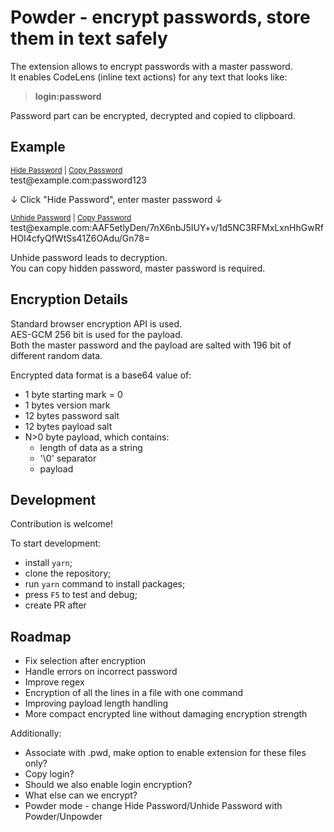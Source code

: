 # Powder - encrypt passwords, store them in text safely

The extension allows to encrypt passwords with a master password.<br>
It enables CodeLens (inline text actions) for any text that looks like:

> <b>login:password</b>

Password part can be encrypted, decrypted and copied to clipboard.  

## Example

<sub><span style="text-decoration: underline;">Hide Password</span> | <span style="text-decoration: underline;">Copy Password</span></sub><br>
test<span>@example.<span>com:password123

↓ Click "Hide Password", enter master password ↓

<sub><span style="text-decoration: underline;">Unhide Password</span> | <span style="text-decoration: underline;">Copy Password</span></sub><br>
test<span>@example.<span>com:AAF5etlyDen/7nX6nbJ5IUY+v/1d5NC3RFMxLxnHhGwRfHOI4cfyQfWtSs41Z6OAdu/Gn78=

Unhide password leads to decryption.<br>
You can copy hidden password, master password is required.

## Encryption Details

Standard browser encryption API is used.<br>
AES-GCM 256 bit is used for the payload.<br>
Both the master password and the payload are salted with 196 bit of different random data.<br>

Encrypted data format is a base64 value of:
- 1 byte starting mark = 0
- 1 bytes version mark
- 12 bytes password salt
- 12 bytes payload salt
- N>0 byte payload, which contains:
  - length of data as a string
  - '\0' separator
  - payload

## Development

Contribution is welcome!

To start development:
- install `yarn`;
- clone the repository;
- run `yarn` command to install packages;
- press `F5` to test and debug;
- create PR after

## Roadmap

- Fix selection after encryption
- Handle errors on incorrect password
- Improve regex
- Encryption of all the lines in a file with one command
- Improving payload length handling
- More compact encrypted line without damaging encryption strength

Additionally:
- Associate with .pwd, make option to enable extension for these files only?
- Copy login?
- Should we also enable login encryption?
- What else can we encrypt?
- Powder mode - change Hide Password/Unhide Password with Powder/Unpowder